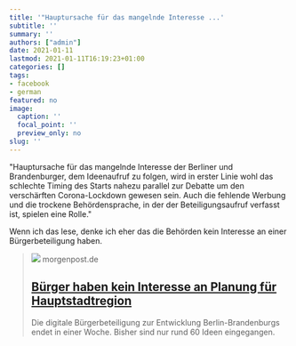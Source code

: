 ```yaml
---
title: '"Hauptursache für das mangelnde Interesse ...'
subtitle: ''
summary: ''
authors: ["admin"]
date: 2021-01-11
lastmod: 2021-01-11T16:19:23+01:00
categories: []
tags:
- facebook
- german
featured: no
image:
  caption: ''
  focal_point: ''
  preview_only: no
slug: ''
---
```

"Hauptursache für das mangelnde Interesse der Berliner und Brandenburger, dem Ideenaufruf zu folgen, wird in erster Linie wohl das schlechte Timing des Starts nahezu parallel zur Debatte um den verschärften Corona-Lockdown gewesen sein. Auch die fehlende Werbung und die trockene Behördensprache, in der der Beteiligungsaufruf verfasst ist, spielen eine Rolle."

Wenn ich das lese, denke ich eher das die Behörden kein Interesse an einer Bürgerbeteiligung haben.
> [![](https://img.morgenpost.de/img/berlin/crop231305590/0587549101-w820-cv16_9-q85-fnov-fpi231768577-fpotl/file79k5vkyy22dx2pjj1ffz.jpg)](https://www.morgenpost.de/berlin/article231305592/Buerger-haben-kein-Interesse-an-Planung-fuer-Hauptstadtregion.html)
> morgenpost.de
> ## [Bürger haben kein Interesse an Planung für Hauptstadtregion](https://www.morgenpost.de/berlin/article231305592/Buerger-haben-kein-Interesse-an-Planung-fuer-Hauptstadtregion.html)
>
>Die digitale Bürgerbeteiligung zur Entwicklung Berlin-Brandenburgs endet in einer Woche. Bisher sind nur rund 60 Ideen eingegangen.


